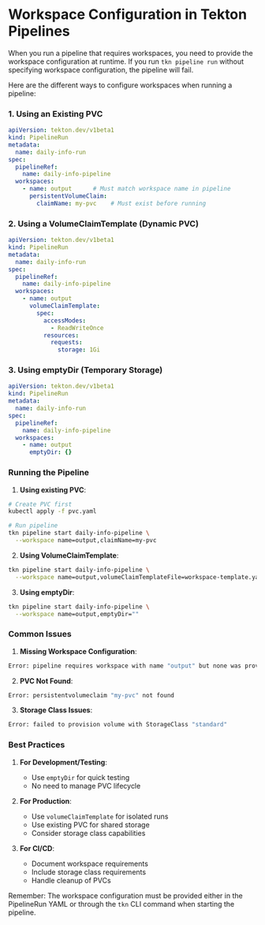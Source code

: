 # Workspace Configuration in Tekton Pipelines

When you run a pipeline that requires workspaces, you need to provide the workspace configuration at runtime. If you run `tkn pipeline run` without specifying workspace configuration, the pipeline will fail.

Here are the different ways to configure workspaces when running a pipeline:

### 1. Using an Existing PVC
````yaml
apiVersion: tekton.dev/v1beta1
kind: PipelineRun
metadata:
  name: daily-info-run
spec:
  pipelineRef:
    name: daily-info-pipeline
  workspaces:
    - name: output      # Must match workspace name in pipeline
      persistentVolumeClaim:
        claimName: my-pvc    # Must exist before running
````

### 2. Using a VolumeClaimTemplate (Dynamic PVC)
````yaml
apiVersion: tekton.dev/v1beta1
kind: PipelineRun
metadata:
  name: daily-info-run
spec:
  pipelineRef:
    name: daily-info-pipeline
  workspaces:
    - name: output
      volumeClaimTemplate:
        spec:
          accessModes:
            - ReadWriteOnce
          resources:
            requests:
              storage: 1Gi
````

### 3. Using emptyDir (Temporary Storage)
````yaml
apiVersion: tekton.dev/v1beta1
kind: PipelineRun
metadata:
  name: daily-info-run
spec:
  pipelineRef:
    name: daily-info-pipeline
  workspaces:
    - name: output
      emptyDir: {}
````

### Running the Pipeline

1. **Using existing PVC**:
```sh
# Create PVC first
kubectl apply -f pvc.yaml

# Run pipeline
tkn pipeline start daily-info-pipeline \
  --workspace name=output,claimName=my-pvc
```

2. **Using VolumeClaimTemplate**:
```sh
tkn pipeline start daily-info-pipeline \
  --workspace name=output,volumeClaimTemplateFile=workspace-template.yaml
```

3. **Using emptyDir**:
```sh
tkn pipeline start daily-info-pipeline \
  --workspace name=output,emptyDir=""
```

### Common Issues

1. **Missing Workspace Configuration**:
```sh
Error: pipeline requires workspace with name "output" but none was provided
```

2. **PVC Not Found**:
```sh
Error: persistentvolumeclaim "my-pvc" not found
```

3. **Storage Class Issues**:
```sh
Error: failed to provision volume with StorageClass "standard"
```

### Best Practices

1. **For Development/Testing**:
   - Use `emptyDir` for quick testing
   - No need to manage PVC lifecycle

2. **For Production**:
   - Use `volumeClaimTemplate` for isolated runs
   - Use existing PVC for shared storage
   - Consider storage class capabilities

3. **For CI/CD**:
   - Document workspace requirements
   - Include storage class requirements
   - Handle cleanup of PVCs

Remember: The workspace configuration must be provided either in the PipelineRun YAML or through the `tkn` CLI command when starting the pipeline.